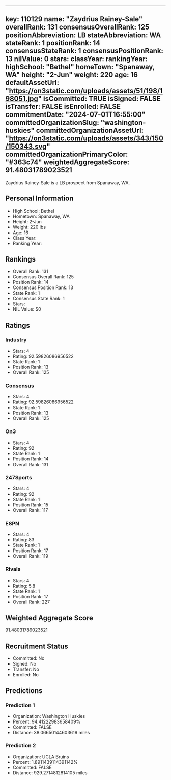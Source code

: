 ---
  key: 110129
  name: "Zaydrius Rainey-Sale"
  overallRank: 131
  consensusOverallRank: 125
  positionAbbreviation: LB
  stateAbbreviation: WA
  stateRank: 1
  positionRank: 14
  consensusStateRank: 1
  consensusPositionRank: 13
  nilValue: 0
  stars: 
  classYear: 
  rankingYear: 
  highSchool: "Bethel"
  homeTown: "Spanaway, WA"
  height: "2-Jun"
  weight: 220
  age: 16
  defaultAssetUrl: "https://on3static.com/uploads/assets/51/198/198051.jpg"
  isCommitted: TRUE
  isSigned: FALSE
  isTransfer: FALSE
  isEnrolled: FALSE
  commitmentDate: "2024-07-01T16:55:00"
  committedOrganizationSlug: "washington-huskies"
  committedOrganizationAssetUrl: "https://on3static.com/uploads/assets/343/150/150343.svg"
  committedOrganizationPrimaryColor: "#363c74"
  weightedAggregateScore: 91.48031789023521
  ---
  
  Zaydrius Rainey-Sale is a LB prospect from Spanaway, WA.
  
  ## Personal Information
  - High School: Bethel
  - Hometown: Spanaway, WA
  - Height: 2-Jun
  - Weight: 220 lbs
  - Age: 16
  - Class Year: 
  - Ranking Year: 
  
  ## Rankings
  - Overall Rank: 131
  - Consensus Overall Rank: 125
  - Position Rank: 14
  - Consensus Position Rank: 13
  - State Rank: 1
  - Consensus State Rank: 1
  - Stars: 
  - NIL Value: $0
  
  ## Ratings
  
  ### Industry
  - Stars: 4
  - Rating: 92.59826086956522
  - State Rank: 1
  - Position Rank: 13
  - Overall Rank: 125
  
  ### Consensus
  - Stars: 4
  - Rating: 92.59826086956522
  - State Rank: 1
  - Position Rank: 13
  - Overall Rank: 125
  
  ### On3
  - Stars: 4
  - Rating: 92
  - State Rank: 1
  - Position Rank: 14
  - Overall Rank: 131
  
  ### 247Sports
  - Stars: 4
  - Rating: 92
  - State Rank: 1
  - Position Rank: 15
  - Overall Rank: 117
  
  ### ESPN
  - Stars: 4
  - Rating: 83
  - State Rank: 1
  - Position Rank: 17
  - Overall Rank: 119
  
  ### Rivals
  - Stars: 4
  - Rating: 5.8
  - State Rank: 1
  - Position Rank: 17
  - Overall Rank: 227
  
  ## Weighted Aggregate Score
  91.48031789023521
  
  ## Recruitment Status
  - Committed: No
  - Signed: No
  - Transfer: No
  - Enrolled: No
  
  
  
  ## Predictions
  
  ### Prediction 1
  - Organization: Washington Huskies
  - Percent: 94.41222983658409%
  - Committed: FALSE
  - Distance: 38.06650144603619 miles
  
  ### Prediction 2
  - Organization: UCLA Bruins
  - Percent: 1.8911439114391142%
  - Committed: FALSE
  - Distance: 929.2714812814105 miles
  